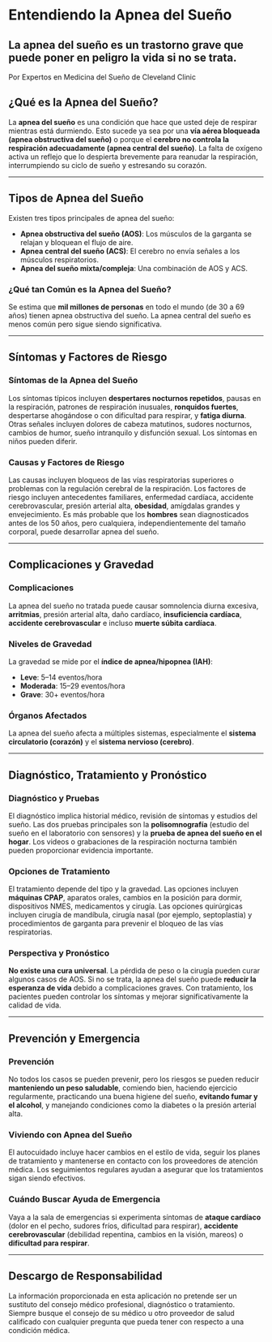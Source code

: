 # Entendiendo la Apnea del Sueño

## La apnea del sueño es un trastorno grave que puede poner en peligro la vida si no se trata.

Por Expertos en Medicina del Sueño de Cleveland Clinic

## ¿Qué es la Apnea del Sueño?

La **apnea del sueño** es una condición que hace que usted deje de respirar mientras está durmiendo. Esto sucede ya sea por una **vía aérea bloqueada (apnea obstructiva del sueño)** o porque el **cerebro no controla la respiración adecuadamente (apnea central del sueño)**. La falta de oxígeno activa un reflejo que lo despierta brevemente para reanudar la respiración, interrumpiendo su ciclo de sueño y estresando su corazón.

---

## Tipos de Apnea del Sueño

Existen tres tipos principales de apnea del sueño:

- **Apnea obstructiva del sueño (AOS)**: Los músculos de la garganta se relajan y bloquean el flujo de aire.
- **Apnea central del sueño (ACS)**: El cerebro no envía señales a los músculos respiratorios.
- **Apnea del sueño mixta/compleja**: Una combinación de AOS y ACS.

### ¿Qué tan Común es la Apnea del Sueño?

Se estima que **mil millones de personas** en todo el mundo (de 30 a 69 años) tienen apnea obstructiva del sueño. La apnea central del sueño es menos común pero sigue siendo significativa.

---

## Síntomas y Factores de Riesgo

### Síntomas de la Apnea del Sueño

Los síntomas típicos incluyen **despertares nocturnos repetidos**, pausas en la respiración, patrones de respiración inusuales, **ronquidos fuertes**, despertarse ahogándose o con dificultad para respirar, y **fatiga diurna**. Otras señales incluyen dolores de cabeza matutinos, sudores nocturnos, cambios de humor, sueño intranquilo y disfunción sexual. Los síntomas en niños pueden diferir.

### Causas y Factores de Riesgo

Las causas incluyen bloqueos de las vías respiratorias superiores o problemas con la regulación cerebral de la respiración. Los factores de riesgo incluyen antecedentes familiares, enfermedad cardíaca, accidente cerebrovascular, presión arterial alta, **obesidad**, amígdalas grandes y envejecimiento. Es más probable que los **hombres** sean diagnosticados antes de los 50 años, pero cualquiera, independientemente del tamaño corporal, puede desarrollar apnea del sueño.

---

## Complicaciones y Gravedad

### Complicaciones

La apnea del sueño no tratada puede causar somnolencia diurna excesiva, **arritmias**, presión arterial alta, daño cardíaco, **insuficiencia cardíaca**, **accidente cerebrovascular** e incluso **muerte súbita cardíaca**.

### Niveles de Gravedad

La gravedad se mide por el **índice de apnea/hipopnea (IAH)**:

- **Leve**: 5–14 eventos/hora
- **Moderada**: 15–29 eventos/hora
- **Grave**: 30+ eventos/hora

### Órganos Afectados

La apnea del sueño afecta a múltiples sistemas, especialmente el **sistema circulatorio (corazón)** y el **sistema nervioso (cerebro)**.

---

## Diagnóstico, Tratamiento y Pronóstico

### Diagnóstico y Pruebas

El diagnóstico implica historial médico, revisión de síntomas y estudios del sueño. Las dos pruebas principales son la **polisomnografía** (estudio del sueño en el laboratorio con sensores) y la **prueba de apnea del sueño en el hogar**. Los videos o grabaciones de la respiración nocturna también pueden proporcionar evidencia importante.

### Opciones de Tratamiento

El tratamiento depende del tipo y la gravedad. Las opciones incluyen **máquinas CPAP**, aparatos orales, cambios en la posición para dormir, dispositivos NMES, medicamentos y cirugía. Las opciones quirúrgicas incluyen cirugía de mandíbula, cirugía nasal (por ejemplo, septoplastia) y procedimientos de garganta para prevenir el bloqueo de las vías respiratorias.

### Perspectiva y Pronóstico

**No existe una cura universal**. La pérdida de peso o la cirugía pueden curar algunos casos de AOS. Si no se trata, la apnea del sueño puede **reducir la esperanza de vida** debido a complicaciones graves. Con tratamiento, los pacientes pueden controlar los síntomas y mejorar significativamente la calidad de vida.

---

## Prevención y Emergencia

### Prevención

No todos los casos se pueden prevenir, pero los riesgos se pueden reducir **manteniendo un peso saludable**, comiendo bien, haciendo ejercicio regularmente, practicando una buena higiene del sueño, **evitando fumar y el alcohol**, y manejando condiciones como la diabetes o la presión arterial alta.

### Viviendo con Apnea del Sueño

El autocuidado incluye hacer cambios en el estilo de vida, seguir los planes de tratamiento y mantenerse en contacto con los proveedores de atención médica. Los seguimientos regulares ayudan a asegurar que los tratamientos sigan siendo efectivos.

### Cuándo Buscar Ayuda de Emergencia

Vaya a la sala de emergencias si experimenta síntomas de **ataque cardíaco** (dolor en el pecho, sudores fríos, dificultad para respirar), **accidente cerebrovascular** (debilidad repentina, cambios en la visión, mareos) o **dificultad para respirar**.

---

## Descargo de Responsabilidad

La información proporcionada en esta aplicación no pretende ser un sustituto del consejo médico profesional, diagnóstico o tratamiento. Siempre busque el consejo de su médico u otro proveedor de salud calificado con cualquier pregunta que pueda tener con respecto a una condición médica.